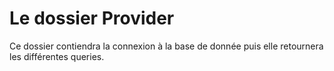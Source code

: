 # Le dossier Provider

Ce dossier contiendra la connexion à la base de donnée puis elle retournera les différentes queries.